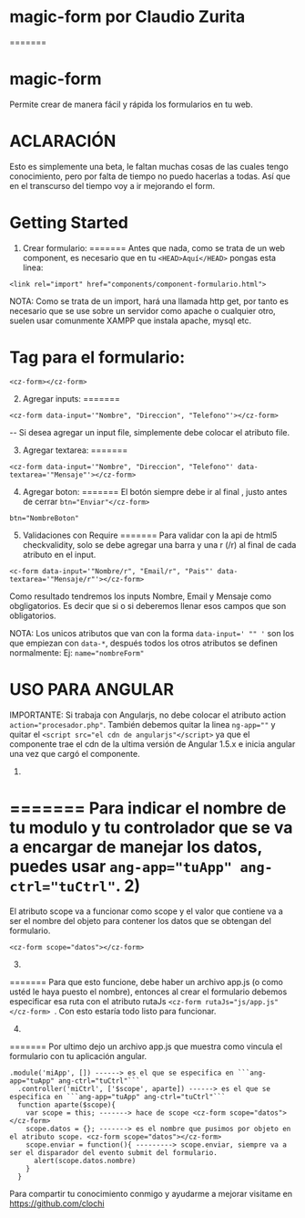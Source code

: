 
# magic-form por Claudio Zurita
=======
# magic-form

Permite crear de manera fácil y rápida los formularios en tu web.

# ACLARACIÓN
Esto es simplemente una beta, le faltan muchas cosas de las cuales tengo conocimiento, pero por falta de tiempo no puedo hacerlas a todas. Así que en el transcurso del tiempo voy a ir mejorando el form.

# Getting Started


1) Crear formulario:
=======
Antes que nada, como se trata de un web component, es necesario que en tu ```<HEAD>Aquí</HEAD>``` pongas esta linea:
```
<link rel="import" href="components/component-formulario.html"> 
```
NOTA: Como se trata de un import, hará una llamada http get, por tanto es necesario que se use sobre un servidor como apache o cualquier otro, suelen usar comunmente XAMPP que instala apache, mysql etc.

Tag para el formulario:
=======
```
<cz-form></cz-form>
```
2) Agregar inputs:
=======
```
<cz-form data-input='"Nombre", "Direccion", "Telefono"'></cz-form>
```
-- Si desea agregar un input file, simplemente debe colocar el atributo file.

3) Agregar textarea:
=======
```
<cz-form data-input='"Nombre", "Direccion", "Telefono"' data-textarea='"Mensaje"'></cz-form>
```
4) Agregar boton:
=======
El botón siempre debe ir al final , justo antes de cerrar ```btn="Enviar"</cz-form>```
```
btn="NombreBoton"
```
5) Validaciones con Require
=======
Para validar con la api de html5 checkvalidity, solo se debe agregar una barra y una r (/r) al final de cada atributo en el input.
```
<c-form data-input='"Nombre/r", "Email/r", "Pais"' data-textarea='"Mensaje/r"'></cz-form>
```
Como resultado tendremos los inputs Nombre, Email y Mensaje como obgligatorios. Es decir que si o si deberemos llenar esos campos que son obligatorios.

NOTA: Los unicos atributos que van con la forma ```data-input=' "" '``` son los que empiezan con ```data-*```, después todos los otros atributos se definen normalmente: Ej: ```name="nombreForm"```

USO PARA ANGULAR
=======
IMPORTANTE: Si trabaja con Angularjs, no debe colocar el atributo action ```action="procesador.php"```.
También debemos quitar la linea ```ng-app=""``` y quitar el ```<script src="el cdn de angularjs"</script>``` ya que el componente trae el cdn de la ultima versión de Angular 1.5.x e inicia angular una vez que cargó el componente.

1)
=======
Para indicar el nombre de tu modulo y tu controlador que se va a encargar de manejar los datos, puedes usar  ```ang-app="tuApp" ang-ctrl="tuCtrl"```.
2)
=======
El atributo scope va a funcionar como scope y el valor que contiene va a ser el nombre del objeto para contener los datos que se obtengan del formulario.
```
<cz-form scope="datos"></cz-form>
```
3)
=======
Para que esto funcione, debe haber un archivo app.js (o como ustéd le haya puesto el nombre), entonces al crear el formulario debemos especificar esa ruta con el atributo rutaJs ```<cz-form rutaJs="js/app.js"</cz-form> ```.
Con esto estaría todo listo para funcionar.

4)
=======
Por ultimo dejo un archivo app.js  que muestra como vincula el formulario con tu aplicación angular.
```
.module('miApp', []) ------> es el que se especifica en ```ang-app="tuApp" ang-ctrl="tuCtrl"```
  .controller('miCtrl', ['$scope', aparte]) ------> es el que se especifica en ```ang-app="tuApp" ang-ctrl="tuCtrl"```
  function aparte($scope){
    var scope = this; -------> hace de scope <cz-form scope="datos"></cz-form>
    scope.datos = {}; -------> es el nombre que pusimos por objeto en el atributo scope. <cz-form scope="datos"></cz-form>
    scope.enviar = function(){ ---------> scope.enviar, siempre va a ser el disparador del evento submit del formulario.
      alert(scope.datos.nombre)
    }
  }
```

Para compartir tu conocimiento conmigo y ayudarme a mejorar visitame en https://github.com/clochi
